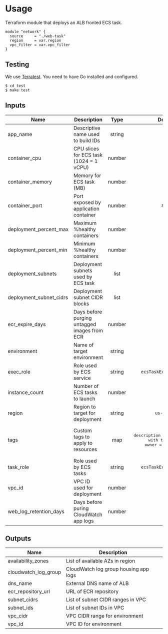 # Usage

Terraform module that deploys an ALB fronted ECS task.

```hcl
module "network" {
  source     = "./web-task"
  region     = var.region
  vpc_filter = var.vpc_filter
}
```

## Testing

We use [Terratest](https://terratest.gruntwork.io). You need to have Go installed and configured.

```console
$ cd test
$ make test
```

## Inputs

| Name                    | Description                                  |  Type  |                                            Default                                            | Required |
| ----------------------- | -------------------------------------------- | :----: | :-------------------------------------------------------------------------------------------: | :------: |
| app_name                | Descriptive name used to build IDs           | string |                                           `` | yes                                            |
| container_cpu           | CPU slices for ECS task (1024 = 1 vCPU)      | number |                                           `` | yes                                            |
| container_memory        | Memory for ECS task (MB)                     | number |                                           `` | yes                                            |
| container_port          | Port exposed by application container        | number |                                            `8080`                                             |   yes    |
| deployment_percent_max  | Maximum %healthy containers                  | number |                                            `` | no                                            |
| deployment_percent_min  | Minimum %healthy containers                  | number |                                            `` | no                                            |
| deployment_subnets      | Deployment subnets used by ECS task          |  list  |                                           `` | yes                                            |
| deployment_subnet_cidrs | Deployment subnet CIDR blocks                |  list  |                                           `` | yes                                            |
| ecr_expire_days         | Days before purging untagged images from ECR | number |                                              `1`                                              |   yes    |
| environment             | Name of target environment                   | string |                                           `` | yes                                            |
| exec_role               | Role used by ECS service                     | string |                                    `ecsTaskExecutionRole`                                     |    no    |
| instance_count          | Number of ECS tasks to launch                | number |                                            `` | no                                            |
| region                  | Region to target for deployment              | string |                                          `us-east-2`                                          |    no    |
| tags                    | Custom tags to apply to resources            |  map   | <pre>{<br/> description = "experimenting with terratest"<br/> owner = "test corp"<br/>}</pre> |    no    |
| task_role               | Role used by ECS tasks                       | string |                                    `ecsTaskExecutionRole`                                     |    no    |
| vpc_id                  | VPC ID used for deployment                   | number |                                            `` | no                                            |
| web_log_retention_days  | Days before puring CloudWatch app logs       | number |                                              `1`                                              |    no    |

## Outputs

| Name                 | Description                           |
| -------------------- | ------------------------------------- |
| availability_zones   | List of available AZs in region       |
| cloudwatch_log_group | CloudWatch log group housing app logs |
| dns_name             | External DNS name of ALB              |
| ecr_repository_url   | URL of ECR repository                 |
| subnet_cidrs         | List of subnet CIDR ranges in VPC     |
| subnet_ids           | List of subnet IDs in VPC             |
| vpc_cidr             | VPC CIDR range for environment        |
| vpc_id               | VPC ID for environment                |
